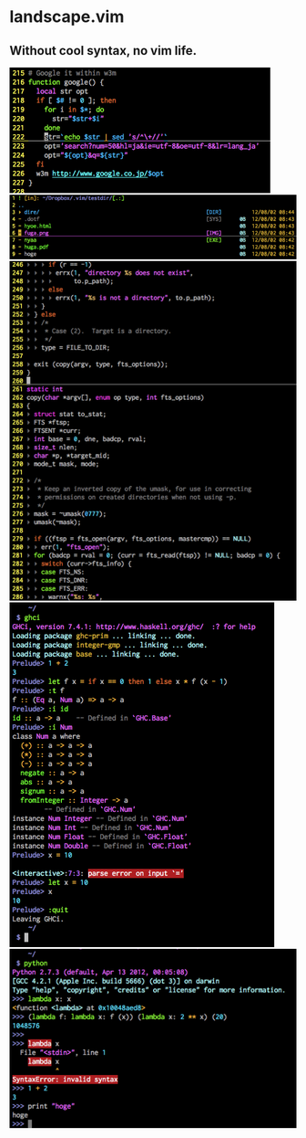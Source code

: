 landscape.vim
=================================
Without cool syntax, no vim life.
---------------------------------
![shell script](img/1.png)
![vimfiler](img/2.png)
![C source](img/3.png)
![GHCi in vimshell](img/4.png)
![Python in vimshell](img/5.png)


